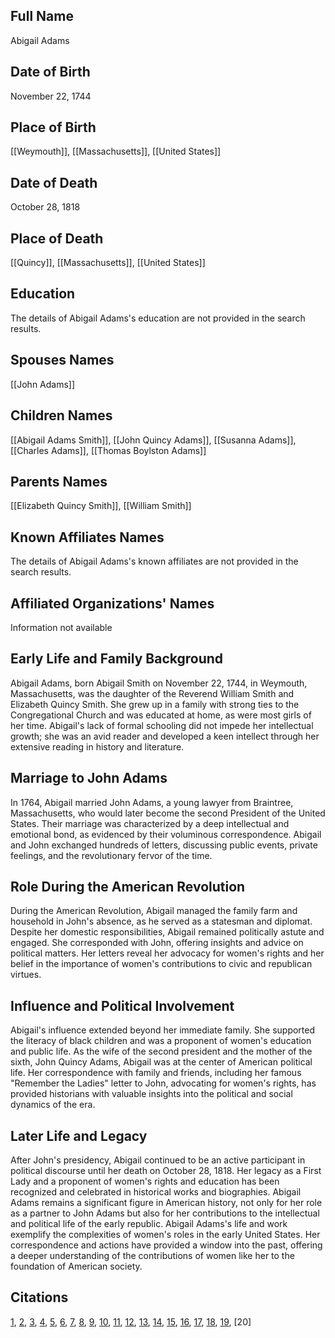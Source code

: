 ## Full Name
Abigail Adams

## Date of Birth
November 22, 1744

## Place of Birth
[[Weymouth]], [[Massachusetts]], [[United States]]

## Date of Death
October 28, 1818

## Place of Death
[[Quincy]], [[Massachusetts]], [[United States]]

## Education
The details of Abigail Adams's education are not provided in the search results.

## Spouses Names
[[John Adams]]

## Children Names
[[Abigail Adams Smith]], [[John Quincy Adams]], [[Susanna Adams]], [[Charles Adams]], [[Thomas Boylston Adams]]

## Parents Names
[[Elizabeth Quincy Smith]], [[William Smith]]

## Known Affiliates Names
The details of Abigail Adams's known affiliates are not provided in the search results.

## Affiliated Organizations' Names
Information not available

## Early Life and Family Background

Abigail Adams, born Abigail Smith on November 22, 1744, in Weymouth, Massachusetts, was the daughter of the Reverend William Smith and Elizabeth Quincy Smith. She grew up in a family with strong ties to the Congregational Church and was educated at home, as were most girls of her time. Abigail's lack of formal schooling did not impede her intellectual growth; she was an avid reader and developed a keen intellect through her extensive reading in history and literature.

## Marriage to John Adams

In 1764, Abigail married John Adams, a young lawyer from Braintree, Massachusetts, who would later become the second President of the United States. Their marriage was characterized by a deep intellectual and emotional bond, as evidenced by their voluminous correspondence. Abigail and John exchanged hundreds of letters, discussing public events, private feelings, and the revolutionary fervor of the time.

## Role During the American Revolution

During the American Revolution, Abigail managed the family farm and household in John's absence, as he served as a statesman and diplomat. Despite her domestic responsibilities, Abigail remained politically astute and engaged. She corresponded with John, offering insights and advice on political matters. Her letters reveal her advocacy for women's rights and her belief in the importance of women's contributions to civic and republican virtues.

## Influence and Political Involvement

Abigail's influence extended beyond her immediate family. She supported the literacy of black children and was a proponent of women's education and public life. As the wife of the second president and the mother of the sixth, John Quincy Adams, Abigail was at the center of American political life. Her correspondence with family and friends, including her famous "Remember the Ladies" letter to John, advocating for women's rights, has provided historians with valuable insights into the political and social dynamics of the era.

## Later Life and Legacy

After John's presidency, Abigail continued to be an active participant in political discourse until her death on October 28, 1818. Her legacy as a First Lady and a proponent of women's rights and education has been recognized and celebrated in historical works and biographies. Abigail Adams remains a significant figure in American history, not only for her role as a partner to John Adams but also for her contributions to the intellectual and political life of the early republic. Abigail Adams's life and work exemplify the complexities of women's roles in the early United States. Her correspondence and actions have provided a window into the past, offering a deeper understanding of the contributions of women like her to the foundation of American society.


## Citations
[1](https://www.semanticscholar.org/paper/7b5b8251118607d378ea9568a486dc175c8a883e), [2](https://www.semanticscholar.org/paper/310d8858e420cd67af981fa1690d5731954fa369), [3](https://www.semanticscholar.org/paper/b00dea369198e0fcc0aa1909587d942490eae3fc), [4](https://www.semanticscholar.org/paper/ee24e6d3b6ef81d1e26d85c4cf1250ec5168c986), [5](https://www.semanticscholar.org/paper/6649afd74e656ee14d958cde83afc9b1a631bf7c), [6](https://www.semanticscholar.org/paper/84e863cb83302abbcda1fb08871e7428b7063788), [7](https://www.semanticscholar.org/paper/658c0c570d22319f51998a88d5beea5a44b3af4f), [8](https://www.semanticscholar.org/paper/fe151cc872b1ef235c88e50ac62e4a854224b130), [9](https://www.semanticscholar.org/paper/332e0f09c67ffe09c89405c5906010b07ab09e61), [10](https://www.semanticscholar.org/paper/ae831aba38158a14839953266afa9fea59e53421), [11](https://pubmed.ncbi.nlm.nih.gov/24323424/), [12](https://www.semanticscholar.org/paper/3868efd597b12925e6e5ab062e889a5ac3ba93a5), [13](https://www.semanticscholar.org/paper/fc1ca58978f14ebef7b4e8febf807125197f1107), [14](https://www.semanticscholar.org/paper/8c756814bbcf5ab8ed44d6d951cf47510d90b9e8), [15](https://www.semanticscholar.org/paper/1ba2eb36bc95d761a71cd8398d6d779e99860564), [16](https://www.semanticscholar.org/paper/51856e2c4ad6e73ff48b63dc306b92a741247745), [17](https://www.semanticscholar.org/paper/ba86aff3f0d13e4b65e5d0bc42eaa2a547536d41), [18](https://www.semanticscholar.org/paper/bfdc5147390786f0ac9fbc187e3b8f8e3fe2673a), [19](https://pubmed.ncbi.nlm.nih.gov/35484813/), [20]